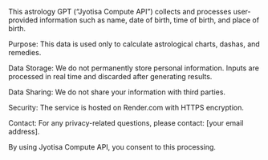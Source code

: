 This astrology GPT (“Jyotisa Compute API”) collects and processes user-provided information such as name, date of birth, time of birth, and place of birth.

Purpose: This data is used only to calculate astrological charts, dashas, and remedies.

Data Storage: We do not permanently store personal information. Inputs are processed in real time and discarded after generating results.

Data Sharing: We do not share your information with third parties.

Security: The service is hosted on Render.com with HTTPS encryption.

Contact: For any privacy-related questions, please contact: [your email address].

By using Jyotisa Compute API, you consent to this processing.
